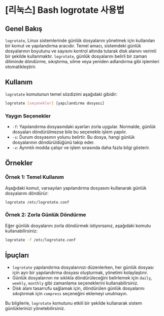 # [리눅스] Bash logrotate 사용법

## Genel Bakış
`logrotate`, Linux sistemlerinde günlük dosyalarını yönetmek için kullanılan bir komut ve yapılandırma aracıdır. Temel amacı, sistemdeki günlük dosyalarının boyutunu ve sayısını kontrol altında tutarak disk alanını verimli bir şekilde kullanmaktır. `logrotate`, günlük dosyalarını belirli bir zaman diliminde döndürme, sıkıştırma, silme veya yeniden adlandırma gibi işlemleri otomatikleştirir.

## Kullanım
`logrotate` komutunun temel sözdizimi aşağıdaki gibidir:

```bash
logrotate [seçenekler] [yapılandırma dosyası]
```

### Yaygın Seçenekler
- `-f`: Yapılandırma dosyasındaki ayarları zorla uygular. Normalde, günlük dosyaları döndürülmezse bile bu seçenekle işlem yapılır.
- `-s`: Durum dosyasının yolunu belirtir. Bu dosya, hangi günlük dosyalarının döndürüldüğünü takip eder.
- `-v`: Ayrıntılı modda çalışır ve işlem sırasında daha fazla bilgi gösterir.

## Örnekler

### Örnek 1: Temel Kullanım
Aşağıdaki komut, varsayılan yapılandırma dosyasını kullanarak günlük dosyalarını döndürür:

```bash
logrotate /etc/logrotate.conf
```

### Örnek 2: Zorla Günlük Döndürme
Eğer günlük dosyalarını zorla döndürmek istiyorsanız, aşağıdaki komutu kullanabilirsiniz:

```bash
logrotate -f /etc/logrotate.conf
```

## İpuçları
- `logrotate` yapılandırma dosyalarınızı düzenlerken, her günlük dosyası için ayrı bir yapılandırma dosyası oluşturmak, yönetimi kolaylaştırır.
- Günlük dosyalarının ne sıklıkla döndürüleceğini belirlemek için `daily`, `weekly`, `monthly` gibi zamanlama seçeneklerini kullanabilirsiniz.
- Disk alanı tasarrufu sağlamak için, döndürülen günlük dosyalarını sıkıştırmak için `compress` seçeneğini eklemeyi unutmayın.

Bu bilgilerle, `logrotate` komutunu etkili bir şekilde kullanarak sistem günlüklerinizi yönetebilirsiniz.